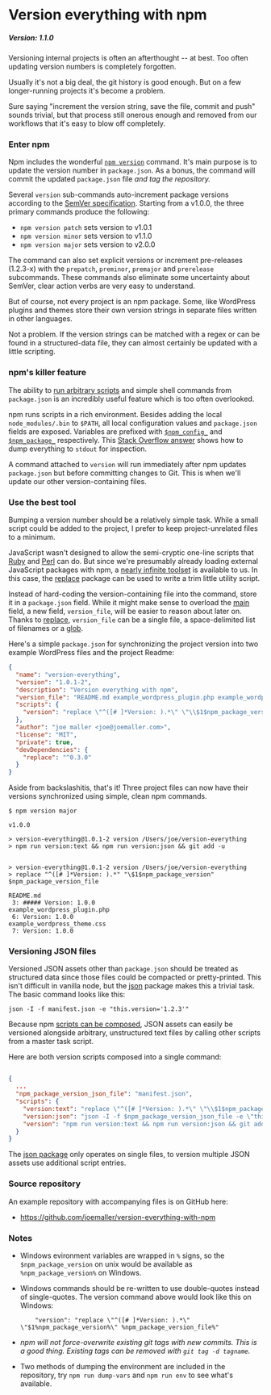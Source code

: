 
# Version everything with npm
##### Version: 1.1.0

Versioning internal projects is often an afterthought -- at best. Too often updating version numbers is completely forgotten.

Usually it's not a big deal, the git history is good enough. But on a few longer-running projects it's become a problem.

Sure saying "increment the version string, save the file, commit and push" sounds trivial, but that process still onerous enough and removed from our workflows that it's easy to blow off completely.


### Enter npm 

Npm includes the wonderful [`npm version`][npm version] command. It's main purpose is to update the version number in `package.json`. As a bonus, the command will commit the updated `package.json` file *and tag the repository.*

Several `version` sub-commands auto-increment package versions according to the [SemVer specification][semver]. Starting from a v1.0.0, the three primary commands produce the  following:

* `npm version patch` sets version to v1.0.1
* `npm version minor` sets version to v1.1.0
* `npm version major` sets version to v2.0.0

The command can also set explicit versions or increment pre-releases (1.2.3-x) with the `prepatch`, `preminor`, `premajor` and `prerelease` subcommands. These commands also eliminate some uncertainty about SemVer, clear action verbs are very easy to understand.

But of course, not every project is an npm package. Some, like WordPress plugins and themes store their own version strings in separate files written in other languages. 

Not a problem. If the version strings can be matched with a regex or can be found in a structured-data file, they can almost certainly be updated with a little scripting.

### npm's killer feature

The ability to [run arbitrary scripts][npm scripts] and simple shell commands from `package.json` is an incredibly useful feature which is too often overlooked. 

npm runs scripts in a rich environment. Besides adding the local `node_modules/.bin` to `$PATH`, all local configuration values and `package.json` fields are exposed. Variables are prefixed with [`$npm_config_`][config vars] and [`$npm_package_`][package.json vars] respectively. This [Stack Overflow answer][so] shows how to dump everything to `stdout` for inspection. 

A command attached to `version` will run immediately after npm updates `package.json` but before committing changes to Git. This is when we'll update our other version-containing files.


### Use the best tool

Bumping a version number should be a relatively simple task. While a small script could be added to the project, I prefer to keep project-unrelated files to a minimum.

JavaScript wasn't designed to allow the semi-cryptic one-line scripts that [Ruby][] and [Perl][] can do. But since we're presumably already loading external JavaScript packages with npm, a [nearly infinite toolset][npm] is available to us. In this case, the [replace][] package can be used to write a trim little  utility script.

Instead of hard-coding the version-containing file into the command, store it in a `package.json` field. While it might make sense to overload the [main][] field, a new field, `version_file`, will be easier to reason about later on. Thanks to [replace][], `version_file` can be a single file, a space-delimited list of filenames or a [glob][].

Here's a simple `package.json` for synchronizing the project version into two example WordPress files and the project Readme:

```json
{
  "name": "version-everything",
  "version": "1.0.1-2",
  "description": "Version everything with npm",
  "version_file": "README.md example_wordpress_plugin.php example_wordpress_theme.css",
  "scripts": {
    "version": "replace \"^([# ]*Version: ).*\" \"\\$1$npm_package_version\" $npm_package_version_file && git add -u"
  },
  "author": "joe maller <joe@joemaller.com>",
  "license": "MIT",
  "private": true,
  "devDependencies": {
    "replace": "^0.3.0"
  }
}

```


Aside from backslashitis, that's it! Three project files can now have their versions synchronized using simple, clean npm commands.

```text
$ npm version major

v1.0.0

> version-everything@1.0.1-2 version /Users/joe/version-everything
> npm run version:text && npm run version:json && git add -u


> version-everything@1.0.1-2 version /Users/joe/version-everything
> replace "^([# ]*Version: ).*" "\$1$npm_package_version" $npm_package_version_file

README.md
 3: ##### Version: 1.0.0
example_wordpress_plugin.php
 6: Version: 1.0.0
example_wordpress_theme.css
 7: Version: 1.0.0

```

### Versioning JSON files

Versioned JSON assets other than `package.json` should be treated as structured data since those files could be compacted or pretty-printed. This isn't difficult in vanilla node, but the [json][] package makes this a trivial task. The basic command looks like this:

```text
json -I -f manifest.json -e "this.version='1.2.3'"
```

Because npm [scripts can be composed][compose], JSON assets can easily be versioned alongside arbitrary, unstructured text files by calling other scripts from a master task script.

Here are both version scripts composed into a single command: 

```json

{
  ...
  "npm_package_version_json_file": "manifest.json",
  "scripts": {
    "version:text": "replace \"^([# ]*Version: ).*\" \"\\$1$npm_package_version\" $npm_package_version_file",
    "version:json": "json -I -f $npm_package_version_json_file -e \"this.version='$npm_package_version'\"",
    "version": "npm run version:text && npm run version:json && git add -u"
  }
}

```

The [json package][json] only operates on single files, to version multiple JSON assets use additional script entries.

### Source repository

An example repository with accompanying files is on GitHub here:

* https://github.com/joemaller/version-everything-with-npm

### Notes

* Windows evironment variables are wrapped in `%` signs, so the `$npm_package_version` on unix would be available as `%npm_package_version%` on Windows. 

* Windows commands should be re-written to use double-quotes instead of single-quotes. The version command above would look like this on Windows:
     
          "version": "replace \"^([# ]*Version: ).*\" \"$1%npm_package_version%\" %npm_package_version_file%"


* *npm will not force-overwrite existing git tags with new commits. This is a good thing. Existing tags can be removed with `git tag -d tagname`.*

* Two methods of dumping the environment are included in the repository, try `npm run dump-vars` and `npm run env` to see what's available.







[so]: http://stackoverflow.com/a/19381235/503463
[npm version]: https://docs.npmjs.com/cli/version
[main]: https://docs.npmjs.com/files/package.json#main
[sed]: http://www.grymoire.com/Unix/Sed.html
[semver]: http://semver.org/

[npm scripts]: https://docs.npmjs.com/misc/scripts
[package.json vars]: https://docs.npmjs.com/misc/scripts#packagejson-vars
[config vars]: https://docs.npmjs.com/misc/scripts#configuration
[replace]: https://www.npmjs.com/package/replace

[glob]: https://github.com/isaacs/node-glob
[perl]: http://www.math.harvard.edu/computing/perl/oneliners.txt
[ruby]: http://reference.jumpingmonkey.org/programming_languages/ruby/ruby-one-liners.html
[npm]: https://www.npmjs.com/
[json]: https://www.npmjs.com/package/json
[compose]: https://www.keithcirkel.co.uk/how-to-use-npm-as-a-build-tool/#running-multiple-tasks
